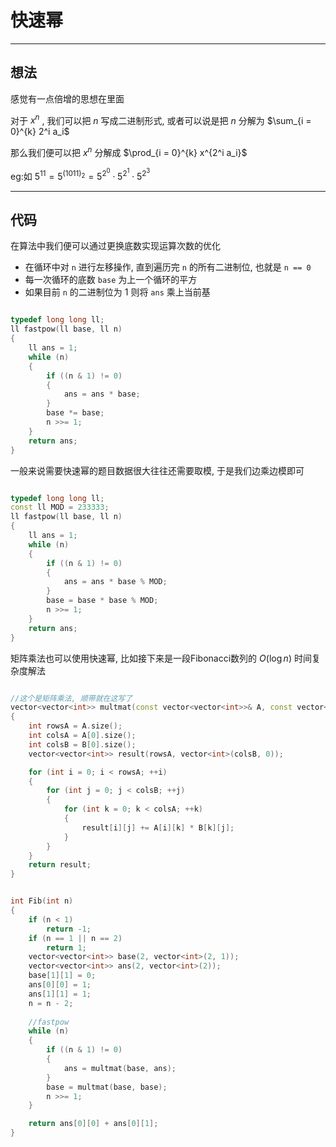 # 快速幂

---
## 想法

感觉有一点倍增的思想在里面

对于 $x^n$ , 我们可以把 $n$ 写成二进制形式, 或者可以说是把 $n$ 分解为 $\sum_{i = 0}^{k} 2^i a_i$

那么我们便可以把 $x^n$ 分解成 $\prod_{i = 0}^{k} x^{2^i a_i}$

eg:如 $5^{11} = 5^{(1011)_2} = 5^{2^0} \cdot 5^{2^1} \cdot 5^{2^3}$

---

## 代码

在算法中我们便可以通过更换底数实现运算次数的优化
- 在循环中对 `n` 进行左移操作, 直到遍历完 `n` 的所有二进制位, 也就是 `n == 0`
- 每一次循环的底数 `base` 为上一个循环的平方
- 如果目前 `n` 的二进制位为 $1$ 则将 `ans` 乘上当前基

```cpp

typedef long long ll;
ll fastpow(ll base, ll n)
{
    ll ans = 1;
    while (n)
    {
        if ((n & 1) != 0)
        {
            ans = ans * base;
        }
        base *= base;
        n >>= 1;
    }
    return ans;
}
```

一般来说需要快速幂的题目数据很大往往还需要取模, 于是我们边乘边模即可

```cpp

typedef long long ll;
const ll MOD = 233333;
ll fastpow(ll base, ll n)
{
    ll ans = 1;
    while (n)
    {
        if ((n & 1) != 0)
        {
            ans = ans * base % MOD;
        }
        base = base * base % MOD;
        n >>= 1;
    }
    return ans;
}
```

矩阵乘法也可以使用快速幂, 比如接下来是一段Fibonacci数列的 $O(\log n)$ 时间复杂度解法

```cpp

//这个是矩阵乘法, 顺带就在这写了
vector<vector<int>> multmat(const vector<vector<int>>& A, const vector<vector<int>>& B) 
{
    int rowsA = A.size();
    int colsA = A[0].size();
    int colsB = B[0].size();
    vector<vector<int>> result(rowsA, vector<int>(colsB, 0));

    for (int i = 0; i < rowsA; ++i) 
    {
        for (int j = 0; j < colsB; ++j) 
        {
            for (int k = 0; k < colsA; ++k) 
            {
                result[i][j] += A[i][k] * B[k][j];
            }
        }
    }
    return result;
}


int Fib(int n)
{
    if (n < 1)
        return -1;
    if (n == 1 || n == 2)
        return 1;
    vector<vector<int>> base(2, vector<int>(2, 1));
    vector<vector<int>> ans(2, vector<int>(2));
    base[1][1] = 0;
    ans[0][0] = 1;
    ans[1][1] = 1;
    n = n - 2;
    
    //fastpow
    while (n)
    {
        if ((n & 1) != 0)
        {
            ans = multmat(base, ans);
        }
        base = multmat(base, base);
        n >>= 1;
    }

    return ans[0][0] + ans[0][1];
}
```